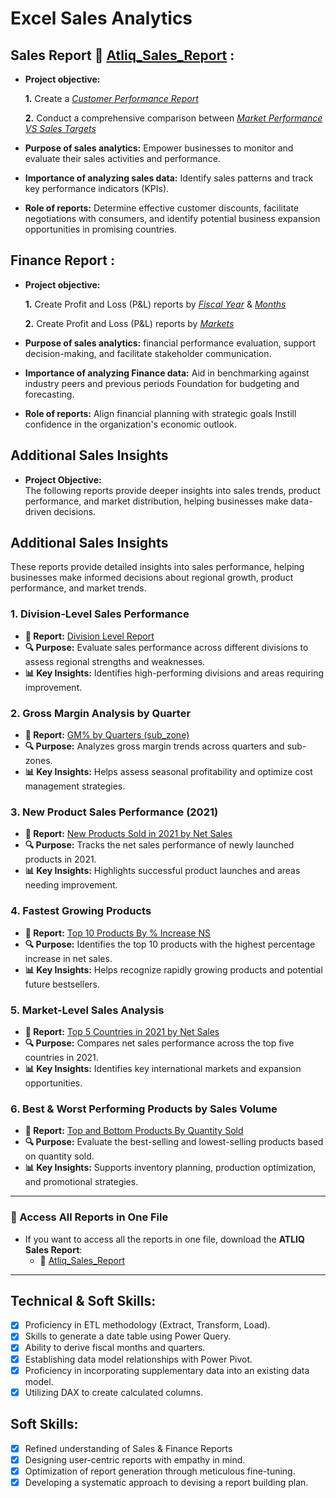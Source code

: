 # Excel Sales Analytics
## Sales Report 📄 [Atliq_Sales_Report](https://github.com/reddysrinath16/Projects/blob/main/Excel_Projects/Sales_Analytics/Atliq_Sales_Report.pdf)  :

- **Project objective:** 

    **1.** Create a _[Customer Performance Report](https://github.com/reddysrinath16/Projects/blob/main/Excel_Projects/Sales_Analytics/Customer%20Performance%20Report.pdf)_ 

    **2.** Conduct a comprehensive comparison between _[Market Performance VS Sales Targets](https://github.com/reddysrinath16/Projects/blob/main/Excel_Projects/Sales_Analytics/Market%20Performance%20vs%20Target%20Report.pdf)_

- **Purpose of sales analytics:** Empower businesses to monitor and evaluate their sales activities and performance.

- **Importance of analyzing sales data:** Identify sales patterns and track key performance indicators (KPIs).

- **Role of reports:** Determine effective customer discounts, facilitate negotiations with consumers, and identify potential business expansion opportunities in promising countries.


## Finance Report :

- **Project objective:** 

    **1.** Create Profit and Loss (P&L) reports by _[Fiscal Year](https://github.com/reddysrinath16/Projects/blob/main/Excel_Projects/Sales_Analytics/P%26L%20Statement%20by%20Fiscal%20Year.pdf)_ & _[Months](https://github.com/reddysrinath16/Projects/blob/main/Excel_Projects/Sales_Analytics/P%26L%20Statement%20by%20Months.pdf)_ 

   **2.** Create Profit and Loss (P&L) reports by _[Markets](https://github.com/reddysrinath16/Projects/blob/main/Excel_Projects/Sales_Analytics/P%26L%20Statement%20by%20Markets.pdf)_

- **Purpose of sales analytics:** financial performance evaluation, support decision-making, and facilitate stakeholder communication.

- **Importance of analyzing Finance data:** Aid in benchmarking against industry peers and previous periods Foundation for budgeting and forecasting.

- **Role of reports:** Align financial planning with strategic goals Instill confidence in the organization's economic outlook.

## **Additional Sales Insights**  

- **Project Objective:**  
  The following reports provide deeper insights into sales trends, product performance, and market distribution, helping businesses make data-driven decisions.  

## **Additional Sales Insights**  

These reports provide detailed insights into sales performance, helping businesses make informed decisions about regional growth, product performance, and market trends.  

### **1. Division-Level Sales Performance**  
   - **📄 Report:** [Division Level Report](https://github.com/reddysrinath16/Projects/blob/main/Excel_Projects/Sales_Analytics/Division%20Level%20Report.pdf)  
   - **🔍 Purpose:** Evaluate sales performance across different divisions to assess regional strengths and weaknesses.  
   - **📊 Key Insights:** Identifies high-performing divisions and areas requiring improvement.  

### **2. Gross Margin Analysis by Quarter**  
   - **📄 Report:** [GM% by Quarters (sub_zone)](https://github.com/reddysrinath16/Projects/blob/main/Excel_Projects/Sales_Analytics/GM%25%20by%20Quarters%20(sub_zone).pdf)  
   - **🔍 Purpose:** Analyzes gross margin trends across quarters and sub-zones.  
   - **📊 Key Insights:** Helps assess seasonal profitability and optimize cost management strategies.  

### **3. New Product Sales Performance (2021)**  
   - **📄 Report:** [New Products Sold in 2021 by Net Sales](https://github.com/reddysrinath16/Projects/blob/main/Excel_Projects/Sales_Analytics/New%20Products%20Sold%20in%202021%20by%20Net%20Sales.pdf)  
   - **🔍 Purpose:** Tracks the net sales performance of newly launched products in 2021.  
   - **📊 Key Insights:** Highlights successful product launches and areas needing improvement.  

### **4. Fastest Growing Products**  
   - **📄 Report:** [Top 10 Products By % Increase NS](https://github.com/reddysrinath16/Projects/blob/main/Excel_Projects/Sales_Analytics/Top%2010%20Products%20By%20%25%20Increase%20NS.pdf)  
   - **🔍 Purpose:** Identifies the top 10 products with the highest percentage increase in net sales.  
   - **📊 Key Insights:** Helps recognize rapidly growing products and potential future bestsellers.  

### **5. Market-Level Sales Analysis**  
   - **📄 Report:** [Top 5 Countries in 2021 by Net Sales](https://github.com/reddysrinath16/Projects/blob/main/Excel_Projects/Sales_Analytics/Top%205%20Countries%20in%202021%20by%20Net%20Sales.pdf)  
   - **🔍 Purpose:** Compares net sales performance across the top five countries in 2021.  
   - **📊 Key Insights:** Identifies key international markets and expansion opportunities.  

### **6. Best & Worst Performing Products by Sales Volume**  
   - **📄 Report:** [Top and Bottom Products By Quantity Sold](https://github.com/reddysrinath16/Projects/blob/main/Excel_Projects/Sales_Analytics/Top%20and%20Bottom%20Products%20By%20Quantity%20Sold.pdf)  
   - **🔍 Purpose:** Evaluate the best-selling and lowest-selling products based on quantity sold.  
   - **📊 Key Insights:** Supports inventory planning, production optimization, and promotional strategies.  

---

### **📂 Access All Reports in One File**  
   - If you want to access all the reports in one file, download the **ATLIQ Sales Report**:  
     - 📄 [Atliq_Sales_Report](https://github.com/reddysrinath16/Projects/blob/main/Excel_Projects/Sales_Analytics/Atliq_Sales_Report.pdf)  

---



## Technical & Soft Skills:
- [x]	Proficiency in ETL methodology (Extract, Transform, Load).
- [x]	Skills to generate a date table using Power Query.
- [x]	Ability to derive fiscal months and quarters.
- [x]	Establishing data model relationships with Power Pivot.
- [x]	Proficiency in incorporating supplementary data into an existing data model.
- [x]	Utilizing DAX to create calculated columns.

## Soft Skills:
- [x]	Refined understanding of Sales & Finance Reports
- [x]	Designing user-centric reports with empathy in mind.
- [x]	Optimization of report generation through meticulous fine-tuning.
- [x]	Developing a systematic approach to devising a report building plan.
